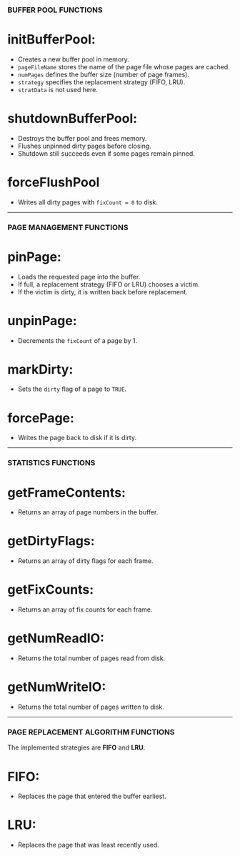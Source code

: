 ### BUFFER POOL FUNCTIONS

# initBufferPool:
- Creates a new buffer pool in memory.  
- `pageFileName` stores the name of the page file whose pages are cached.  
- `numPages` defines the buffer size (number of page frames).  
- `strategy` specifies the replacement strategy (FIFO, LRU).  
- `stratData` is not used here.  

# shutdownBufferPool:
- Destroys the buffer pool and frees memory.  
- Flushes unpinned dirty pages before closing.  
- Shutdown still succeeds even if some pages remain pinned.  

# forceFlushPool
- Writes all dirty pages with `fixCount = 0` to disk.  

---

### PAGE MANAGEMENT FUNCTIONS

# pinPage:
- Loads the requested page into the buffer.  
- If full, a replacement strategy (FIFO or LRU) chooses a victim.  
- If the victim is dirty, it is written back before replacement.  

# unpinPage:
- Decrements the `fixCount` of a page by 1.  

# markDirty:
- Sets the `dirty` flag of a page to `TRUE`.  

# forcePage:
- Writes the page back to disk if it is dirty.  

---

### STATISTICS FUNCTIONS

# getFrameContents:
- Returns an array of page numbers in the buffer.  

# getDirtyFlags:
- Returns an array of dirty flags for each frame.  

# getFixCounts:
- Returns an array of fix counts for each frame.  

# getNumReadIO:
- Returns the total number of pages read from disk.  

# getNumWriteIO:
- Returns the total number of pages written to disk.  

---

### PAGE REPLACEMENT ALGORITHM FUNCTIONS

The implemented strategies are **FIFO** and **LRU**.  

# FIFO:
- Replaces the page that entered the buffer earliest.  

# LRU:
- Replaces the page that was least recently used.  
